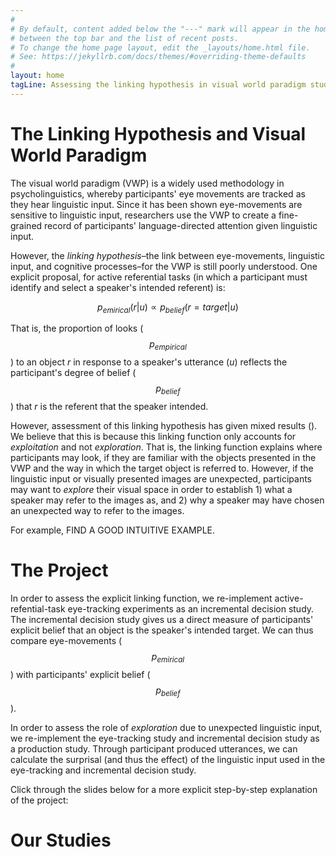 ```yaml
---
#
# By default, content added below the "---" mark will appear in the home page
# between the top bar and the list of recent posts.
# To change the home page layout, edit the _layouts/home.html file.
# See: https://jekyllrb.com/docs/themes/#overriding-theme-defaults
#
layout: home
tagLine: Assessing the linking hypothesis in visual world paradigm studies
---
```



# The Linking Hypothesis and Visual World Paradigm

The visual world paradigm (VWP) is a widely used methodology in psycholinguistics, whereby participants' eye movements are tracked as they hear linguistic input. Since it has been shown eye-movements are sensitive to linguistic input, researchers use the VWP to create a fine-grained record of participants' language-directed attention given linguistic input.


However, the *linking hypothesis*–the link between eye-movements, linguistic input, and cognitive processes–for the VWP is still poorly understood. One explicit proposal, for active referential tasks (in which a participant must identify and select a speaker's intended referent) is:

$$ p_{emirical}(r | u) \propto	p_{belief}(r = target | u) $$

That is, the proportion of looks ($$ p_{empirical} $$) to an object *r* in response to a speaker's utterance (*u*) reflects the participant's degree of belief ($$ p_{belief} $$) that *r* is the referent that the speaker intended.

However, assessment of this linking hypothesis has given mixed results (). We believe that this is because this linking function only accounts for *exploitation* and not *exploration*. That is, the linking function explains where participants may look, if they are familiar with the objects presented in the VWP and the way in which the target object is referred to. However, if the linguistic input or visually presented images are unexpected, participants may want to *explore* their visual space in order to establish 1) what a speaker may refer to the images as, and 2) why a speaker may have chosen an unexpected way to refer to the images.

For example, FIND A GOOD INTUITIVE EXAMPLE.


# The Project

In order to assess the explicit linking function, we re-implement active-refential-task eye-tracking experiments as an incremental decision study. The incremental decision study gives us a direct measure of participants' explicit belief that an object is the speaker's intended target. We can thus compare eye-movements ($$ p_{emirical} $$) with participants' explicit belief ($$ p_{belief} $$).

In order to assess the role of *exploration* due to unexpected linguistic input, we re-implement the eye-tracking study and incremental decision study as a production study. Through participant produced utterances, we can calculate the surprisal (and thus the effect) of the linguistic input used in the eye-tracking and incremental decision study.

Click through the slides below for a more explicit step-by-step explanation of the project:


# Our Studies
